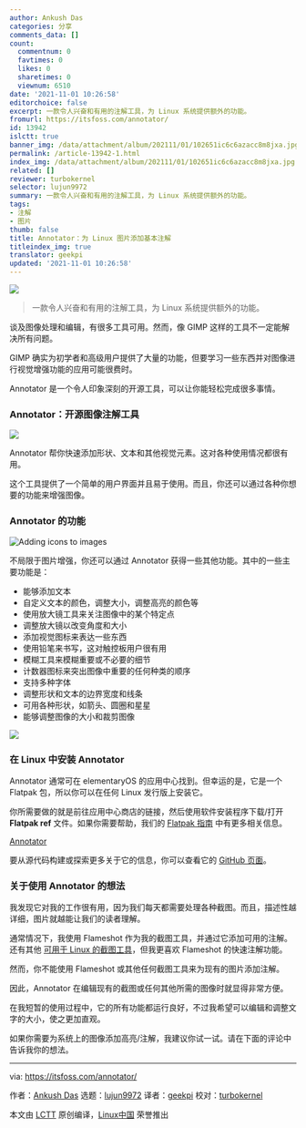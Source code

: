 ```yaml
---
author: Ankush Das
categories: 分享
comments_data: []
count:
  commentnum: 0
  favtimes: 0
  likes: 0
  sharetimes: 0
  viewnum: 6510
date: '2021-11-01 10:26:58'
editorchoice: false
excerpt: 一款令人兴奋和有用的注解工具，为 Linux 系统提供额外的功能。
fromurl: https://itsfoss.com/annotator/
id: 13942
islctt: true
banner_img: /data/attachment/album/202111/01/102651ic6c6azacc8m8jxa.jpg
permalink: /article-13942-1.html
index_img: /data/attachment/album/202111/01/102651ic6c6azacc8m8jxa.jpg.thumb.jpg
related: []
reviewer: turbokernel
selector: lujun9972
summary: 一款令人兴奋和有用的注解工具，为 Linux 系统提供额外的功能。
tags:
- 注解
- 图片
thumb: false
title: Annotator：为 Linux 图片添加基本注解
titleindex_img: true
translator: geekpi
updated: '2021-11-01 10:26:58'
---
```


![](/data/attachment/album/202111/01/102651ic6c6azacc8m8jxa.jpg)



> 
> 一款令人兴奋和有用的注解工具，为 Linux 系统提供额外的功能。
> 
> 
> 


谈及图像处理和编辑，有很多工具可用。然而，像 GIMP 这样的工具不一定能解决所有问题。


GIMP 确实为初学者和高级用户提供了大量的功能，但要学习一些东西并对图像进行视觉增强功能的应用可能很费时。


Annotator 是一个令人印象深刻的开源工具，可以让你能轻松完成很多事情。


### Annotator：开源图像注解工具


![](/data/attachment/album/202111/01/102658bvowiwip0yronxr8.png)


Annotator 帮你快速添加形状、文本和其他视觉元素。这对各种使用情况都很有用。


这个工具提供了一个简单的用户界面并且易于使用。而且，你还可以通过各种你想要的功能来增强图像。


### Annotator 的功能


![Adding icons to images](/data/attachment/album/202111/01/102659s99t2ic9iu87cwps.png)


不局限于图片增强，你还可以通过 Annotator 获得一些其他功能。其中的一些主要功能是：


* 能够添加文本
* 自定义文本的颜色，调整大小，调整高亮的颜色等
* 使用放大镜工具来关注图像中的某个特定点
* 调整放大镜以改变角度和大小
* 添加视觉图标来表达一些东西
* 使用铅笔来书写，这对触控板用户很有用
* 模糊工具来模糊重要或不必要的细节
* 计数器图标来突出图像中重要的任何种类的顺序
* 支持多种字体
* 调整形状和文本的边界宽度和线条
* 可用各种形状，如箭头、圆圈和星星
* 能够调整图像的大小和裁剪图像


![](/data/attachment/album/202111/01/102659nfcszp6hgl9jqklq.png)


### 在 Linux 中安装 Annotator


Annotator 通常可在 elementaryOS 的应用中心找到。但幸运的是，它是一个 Flatpak 包，所以你可以在任何 Linux 发行版上安装它。


你所需要做的就是前往应用中心商店的链接，然后使用软件安装程序下载/打开 **Flatpak ref** 文件。如果你需要帮助，我们的 [Flatpak 指南](https://itsfoss.com/flatpak-guide/) 中有更多相关信息。


[Annotator](https://appcenter.elementary.io/com.github.phase1geo.annotator/)


要从源代码构建或探索更多关于它的信息，你可以查看它的 [GitHub 页面](https://github.com/phase1geo/Annotator)。


### 关于使用 Annotator 的想法


我发现它对我的工作很有用，因为我们每天都需要处理各种截图。而且，描述性越详细，图片就越能让我们的读者理解。


通常情况下，我使用 Flameshot 作为我的截图工具，并通过它添加可用的注解。还有其他 [可用于 Linux 的截图工具](https://itsfoss.com/take-screenshot-linux/)，但我更喜欢 Flameshot 的快速注解功能。


然而，你不能使用 Flameshot 或其他任何截图工具来为现有的图片添加注解。


因此，Annotator 在编辑现有的截图或任何其他所需的图像时就显得非常方便。


在我短暂的使用过程中，它的所有功能都运行良好，不过我希望可以编辑和调整文字的大小，使之更加直观。


如果你需要为系统上的图像添加高亮/注解，我建议你试一试。请在下面的评论中告诉我你的想法。




---


via: <https://itsfoss.com/annotator/>


作者：[Ankush Das](https://itsfoss.com/author/ankush/) 选题：[lujun9972](https://github.com/lujun9972) 译者：[geekpi](https://github.com/geekpi) 校对：[turbokernel](https://github.com/turbokernel)


本文由 [LCTT](https://github.com/LCTT/TranslateProject) 原创编译，[Linux中国](https://linux.cn/) 荣誉推出